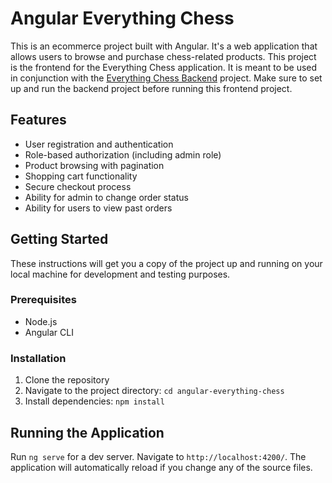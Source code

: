 # Angular Everything Chess

This is an ecommerce project built with Angular. It's a web application that allows users to browse and purchase chess-related products.
This project is the frontend for the Everything Chess application. It is meant to be used in conjunction with the [Everything Chess Backend](https://github.com/KoutoukidisPanagiotis/everything-chess-shop-backend/tree/main) project. Make sure to set up and run the backend project before running this frontend project.

## Features

- User registration and authentication
- Role-based authorization (including admin role)
- Product browsing with pagination
- Shopping cart functionality
- Secure checkout process
- Ability for admin to change order status
- Ability for users to view past orders

## Getting Started

These instructions will get you a copy of the project up and running on your local machine for development and testing purposes.

### Prerequisites

- Node.js
- Angular CLI

### Installation

1. Clone the repository
2. Navigate to the project directory: `cd angular-everything-chess`
3. Install dependencies: `npm install`

## Running the Application

Run `ng serve` for a dev server. Navigate to `http://localhost:4200/`. The application will automatically reload if you change any of the source files.
